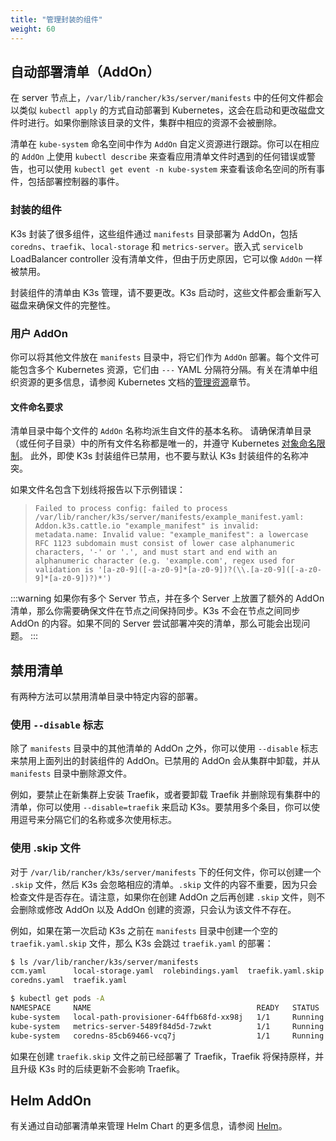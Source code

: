 ```yaml
---
title: "管理封装的组件"
weight: 60
---
```


## 自动部署清单（AddOn）

在 server 节点上，`/var/lib/rancher/k3s/server/manifests` 中的任何文件都会以类似 `kubectl apply` 的方式自动部署到 Kubernetes，这会在启动和更改磁盘文件时进行。如果你删除该目录的文件，集群中相应的资源不会被删除。

清单在 `kube-system` 命名空间中作为 `AddOn` 自定义资源进行跟踪。你可以在相应的 `AddOn` 上使用 `kubectl describe` 来查看应用清单文件时遇到的任何错误或警告，也可以使用 `kubectl get event -n kube-system` 来查看该命名空间的所有事件，包括部署控制器的事件。

### 封装的组件

K3s 封装了很多组件，这些组件通过 `manifests` 目录部署为 AddOn，包括 `coredns`、`traefik`、`local-storage` 和 `metrics-server`。嵌入式 `servicelb` LoadBalancer controller 没有清单文件，但由于历史原因，它可以像 `AddOn` 一样被禁用。

封装组件的清单由 K3s 管理，请不要更改。K3s 启动时，这些文件都会重新写入磁盘来确保文件的完整性。

### 用户 AddOn

你可以将其他文件放在 `manifests` 目录中，将它们作为 `AddOn` 部署。每个文件可能包含多个 Kubernetes 资源，它们由 `---` YAML 分隔符分隔。有关在清单中组织资源的更多信息，请参阅 Kubernetes 文档的[管理资源](https://kubernetes.io/docs/concepts/cluster-administration/manage-deployment/)章节。

#### 文件命名要求

清单目录中每个文件的 `AddOn` 名称均派生自文件的基本名称。
请确保清单目录（或任何子目录）中的所有文件名称都是唯一的，并遵守 Kubernetes [对象命名限制](https://kubernetes.io/docs/concepts/overview/working-with-objects/names/)。
此外，即使 K3s 封装组件已禁用，也不要与默认 K3s 封装组件的名称冲突。

如果文件名包含下划线将报告以下示例错误：
> `Failed to process config: failed to process /var/lib/rancher/k3s/server/manifests/example_manifest.yaml:
>    Addon.k3s.cattle.io "example_manifest" is invalid: metadata.name: Invalid value: "example_manifest":
>    a lowercase RFC 1123 subdomain must consist of lower case alphanumeric characters, '-' or '.', and must start and end with an alphanumeric character
>    (e.g. 'example.com', regex used for validation is '[a-z0-9]([-a-z0-9]*[a-z0-9])?(\\.[a-z0-9]([-a-z0-9]*[a-z0-9])?)*')`

:::warning
如果你有多个 Server 节点，并在多个 Server 上放置了额外的 AddOn 清单，那么你需要确保文件在节点之间保持同步。K3s 不会在节点之间同步 AddOn 的内容。如果不同的 Server 尝试部署冲突的清单，那么可能会出现问题。
:::

## 禁用清单

有两种方法可以禁用清单目录中特定内容的部署。

### 使用 `--disable` 标志

除了 `manifests` 目录中的其他清单的 AddOn 之外，你可以使用 `--disable` 标志来禁用上面列出的封装组件的 AddOn。已禁用的 AddOn 会从集群中卸载，并从 `manifests` 目录中删除源文件。

例如，要禁止在新集群上安装 Traefik，或者要卸载 Traefik 并删除现有集群中的清单，你可以使用 `--disable=traefik` 来启动 K3s。要禁用多个条目，你可以使用逗号来分隔它们的名称或多次使用标志。

### 使用 .skip 文件

对于 `/var/lib/rancher/k3s/server/manifests` 下的任何文件，你可以创建一个 `.skip` 文件，然后 K3s 会忽略相应的清单。`.skip` 文件的内容不重要，因为只会检查文件是否存在。请注意，如果你在创建 AddOn 之后再创建 `.skip` 文件，则不会删除或修改 AddOn 以及 AddOn 创建的资源，只会认为该文件不存在。

例如，如果在第一次启动 K3s 之前在 `manifests` 目录中创建一个空的 `traefik.yaml.skip` 文件，那么 K3s 会跳过 `traefik.yaml` 的部署：
```bash
$ ls /var/lib/rancher/k3s/server/manifests
ccm.yaml      local-storage.yaml  rolebindings.yaml  traefik.yaml.skip
coredns.yaml  traefik.yaml

$ kubectl get pods -A
NAMESPACE     NAME                                     READY   STATUS    RESTARTS   AGE
kube-system   local-path-provisioner-64ffb68fd-xx98j   1/1     Running   0          74s
kube-system   metrics-server-5489f84d5d-7zwkt          1/1     Running   0          74s
kube-system   coredns-85cb69466-vcq7j                  1/1     Running   0          74s
```

如果在创建 `traefik.skip` 文件之前已经部署了 Traefik，Traefik 将保持原样，并且升级 K3s 时的后续更新不会影响 Traefik。

## Helm AddOn

有关通过自动部署清单来管理 Helm Chart 的更多信息，请参阅 [Helm](../helm/helm.md)。




